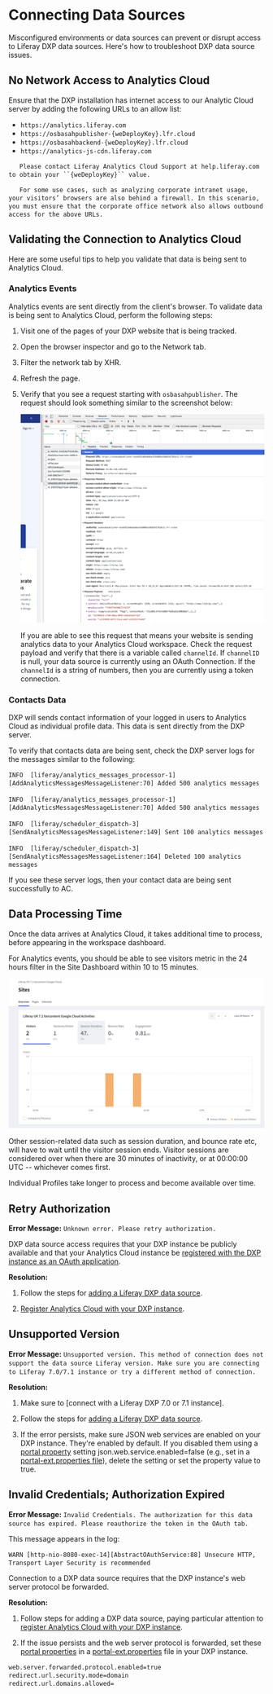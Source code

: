 # Connecting Data Sources

Misconfigured environments or data sources can prevent or disrupt access to Liferay DXP data sources. Here's how to troubleshoot DXP data source issues.

## No Network Access to Analytics Cloud

Ensure that the DXP installation has internet access to our Analytic Cloud server by adding the following URLs to an allow list:

* `https://analytics.liferay.com`
* `https://osbasahpublisher-{weDeployKey}.lfr.cloud`
* `https://osbasahbackend-{weDeployKey}.lfr.cloud`
* `https://analytics-js-cdn.liferay.com`

```note::
   Please contact Liferay Analytics Cloud Support at help.liferay.com to obtain your ``{weDeployKey}`` value.
```

```important::
   For some use cases, such as analyzing corporate intranet usage, your visitors’ browsers are also behind a firewall. In this scenario, you must ensure that the corporate office network also allows outbound access for the above URLs.
```

## Validating the Connection to Analytics Cloud

Here are some useful tips to help you validate that data is being sent to Analytics Cloud.

### Analytics Events

Analytics events are sent directly from the client's browser. To validate data is being sent to Analytics Cloud, perform the following steps:

1. Visit one of the pages of your DXP website that is being tracked.
1. Open the browser inspector and go to the Network tab.
1. Filter the network tab by XHR.
1. Refresh the page.
1. Verify that you see a request starting with `osbasahpublisher`. The request should look something similar to the screenshot below:

    ![Validating the connection to Analytics Cloud.](connecting-data-sources/images/01.png)

    If you are able to see this request that means your website is sending analytics data to your Analytics Cloud workspace. Check the request payload and verify that there is a variable called `channelId`. If `channelID` is null, your data source is currently using an OAuth Connection. If the `channelId` is a string of numbers, then you are currently using a token connection.

### Contacts Data

DXP will sends contact information of your logged in users to Analytics Cloud as individual profile data. This data is sent directly from the DXP server.

To verify that contacts data are being sent, check the DXP server logs for the messages similar to the following:

```
INFO  [liferay/analytics_messages_processor-1][AddAnalyticsMessagesMessageListener:70] Added 500 analytics messages

INFO  [liferay/analytics_messages_processor-1][AddAnalyticsMessagesMessageListener:70] Added 500 analytics messages

INFO  [liferay/scheduler_dispatch-3][SendAnalyticsMessagesMessageListener:149] Sent 100 analytics messages

INFO  [liferay/scheduler_dispatch-3][SendAnalyticsMessagesMessageListener:164] Deleted 100 analytics messages
```

If you see these server logs, then your contact data are being sent successfully to AC.

## Data Processing Time

Once the data arrives at Analytics Cloud, it takes additional time to process, before appearing in the workspace dashboard.

For Analytics events, you should be able to see visitors metric in the 24 hours filter in the Site Dashboard within 10 to 15 minutes.

![Analytics Data coming in over a period of time.](connecting-data-sources/images/02.png)

Other session-related data such as session duration, and bounce rate etc, will have to wait until the visitor session ends. Visitor sessions are considered over when there are 30 minutes of inactivity, or at 00:00:00 UTC -- whichever comes first.

Individual Profiles take longer to process and become available over time.

## Retry Authorization

**Error Message:** `Unknown error. Please retry authorization.`

DXP data source access requires that your DXP instance be publicly available and that your Analytics Cloud instance be [registered with the DXP instance as an OAuth application](../getting-started/connecting-data-sources/connecting-liferay-dxp-using-oauth.md).

**Resolution:**

1. Follow the steps for [adding a Liferay DXP data source](../getting-started/connecting-data-sources/connecting-liferay-dxp-using-oauth.md).

1. [Register Analytics Cloud with your DXP instance](../getting-started/connecting-data-sources/connecting-liferay-dxp-using-oauth.md#registering-analytics-cloud-with-your-liferay-dxp-instance).

## Unsupported Version

**Error Message:** `Unsupported version. This method of connection does not support the data source Liferay version. Make sure you are connecting to Liferay 7.0/7.1 instance or try a different method of connection.`

**Resolution:**

1. Make sure to [connect with a Liferay DXP 7.0 or 7.1 instance].

1. Follow the steps for [adding a Liferay DXP data source](../getting-started/connecting-data-sources/connecting-liferay-dxp-using-oauth.md).

1. If the error persists, make sure JSON web services are enabled on your DXP instance. They're enabled by default. If you disabled them using a [portal property](https://docs.liferay.com/dxp/portal/7.1-latest/propertiesdoc/portal.properties.html#JSON) setting json.web.service.enabled=false (e.g., set in a [portal-ext.properties file](https://learn.liferay.com/dxp/7.x/en/installation-and-upgrades/reference/portal-properties.html)), delete the setting or set the property value to true.

## Invalid Credentials; Authorization Expired

**Error Message:** `Invalid Credentials. The authorization for this data source has expired. Please reauthorize the token in the OAuth tab.`

This message appears in the log:

```
WARN [http-nio-8080-exec-14][AbstractOAuthService:88] Unsecure HTTP, Transport Layer Security is recommended
```

Connection to a DXP data source requires that the DXP instance's web server protocol be forwarded.

**Resolution:**

1. Follow steps for adding a DXP data source, paying particular attention to [register Analytics Cloud with your DXP instance](../getting-started/connecting-data-sources/connecting-liferay-dxp-using-oauth.md#registering-analytics-cloud-with-your-liferay-dxp-instance).

1. If the issue persists and the web server protocol is forwarded, set these [portal properties](https://docs.liferay.com/dxp/portal/7.1-latest/propertiesdoc/portal.properties.html) in a [portal-ext.properties](https://learn.liferay.com/dxp/7.x/en/installation-and-upgrades/reference/portal-properties.html) file in your DXP instance.

```
web.server.forwarded.protocol.enabled=true
redirect.url.security.mode=domain
redirect.url.domains.allowed=
```

